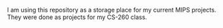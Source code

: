 I am using this repository as a storage place for my current MIPS projects. They were done as projects for my CS-260 class.
